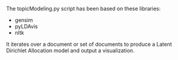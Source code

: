 The topicModeling.py script has been based on these libraries:
- gensim
- pyLDAvis
- nltk

It iterates over a document or set of documents to produce a Latent Dirichlet Allocation model and output a visualization.

